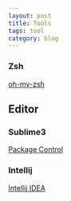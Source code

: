 ```yaml
---
layout: post
title: Tools
tags: tool
category: blog
---
```


### Zsh
[oh-my-zsh](https://github.com/robbyrussell/oh-my-zsh)

## Editor
### Sublime3
[Package Control](https://packagecontrol.io/installation)

### Intellij
[Intellij IDEA](https://www.jetbrains.com/idea/)